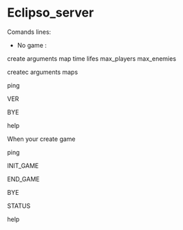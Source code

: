 # Eclipso_server


Comands lines:

* No game : 

create
arguments map time lifes max_players max_enemies

createc
arguments maps

ping

VER

BYE

help

When your create game

ping

INIT_GAME

END_GAME

BYE

STATUS

help

